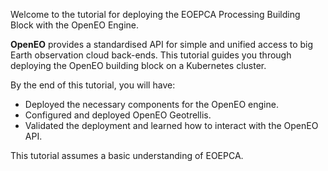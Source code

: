 Welcome to the tutorial for deploying the EOEPCA Processing Building Block with the OpenEO Engine.

**OpenEO** provides a standardised API for simple and unified access to big Earth observation cloud back-ends. This tutorial guides you through deploying the OpenEO building block on a Kubernetes cluster.

By the end of this tutorial, you will have:
- Deployed the necessary components for the OpenEO engine.
- Configured and deployed OpenEO Geotrellis.
- Validated the deployment and learned how to interact with the OpenEO API.

This tutorial assumes a basic understanding of EOEPCA.
